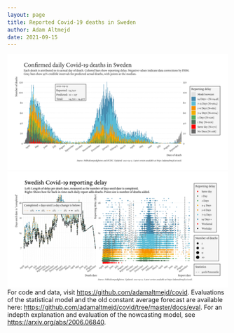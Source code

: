 ```yaml
---
layout: page
title: Reported Covid-19 deaths in Sweden
author: Adam Altmejd
date: 2021-09-15
---
```


![Graph of Swedish Covid-19 deaths with reporting delay.](deaths_lag_sweden_2021-09-15.png "Swedish Covid-19 deaths.")
![Graph of Swedish Covid-19 reporting delay in daily deaths.](lag_trend_sweden_2021-09-15.png "Trend in Swedish Covid-19 mortality reporting delay.")
For code and data, visit <https://github.com/adamaltmejd/covid>.
Evaluations of the statistical model and the old constant average forecast are available here: <https://github.com/adamaltmejd/covid/tree/master/docs/eval>.
For an indepth explanation and evaluation of the nowcasting model, see <https://arxiv.org/abs/2006.06840>.
